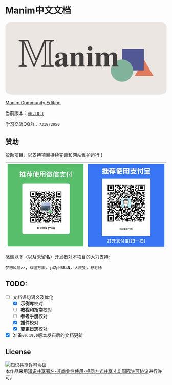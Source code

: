 # Manim中文文档

![](./static/cropped.png)

[Manim Community Edition](https://www.manim.community)

当前版本：[`v0.18.1`](./changelog/0.18.1-changelog.md)

学习交流QQ群：`731872950`

## 赞助

赞助项目，以支持项目持续完善和网站维护运行！

|![微信](./static/WeChat.jpg)|![支付宝](./static/Alipay.jpg)|
|----------------------------|-----------------------------|

感谢以下（以及未留名）开发者对本项目的大力支持:

`梦想风暴zz`，`战国万年`，`j4ZpH8B4N`，`大灰狼`，`卷毛杨`

## TODO:

- [ ] 文档语句语义及优化
	- [x] **示例库**校对
	- [ ] **教程和指南**校对
	- [ ] **参考手册**校对
	- [x] **插件**校对
	- [x] **变更日志**校对
- [x] 准备`v0.19.0`版本发布后的文档更新

## License

<a rel="license" href="http://creativecommons.org/licenses/by-nc-sa/4.0/"><img alt="知识共享许可协议" style="border-width:0" src="https://i.creativecommons.org/l/by-nc-sa/4.0/88x31.png" /></a><br />本作品采用<a rel="license" href="http://creativecommons.org/licenses/by-nc-sa/4.0/">知识共享署名-非商业性使用-相同方式共享 4.0 国际许可协议</a>进行许可。
